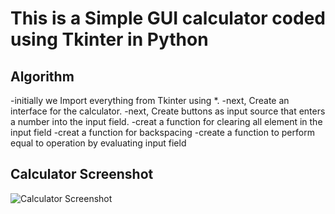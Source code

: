 # This is a Simple GUI calculator coded using Tkinter in Python

## Algorithm

-initially we Import everything from Tkinter using *.
-next, Create an interface for the calculator.
-next, Create buttons as input source that enters a number into the input field.
-creat a function for clearing all element in the input field
-creat a function for backspacing
-create a function to perform equal to operation by evaluating input field

## Calculator Screenshot

![Calculator Screenshot](https://github.com/akhilpsin/akhil_KMEA/blob/master/cal.PNG?raw=true)
